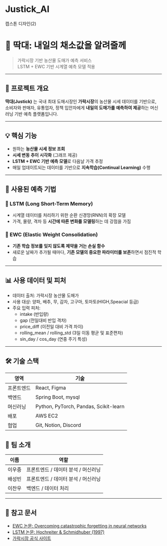 # Justick_AI
캡스톤 디자인(2)

# 🥬 딱대: 내일의 채소값을 알려줄께

> 가락시장 기반 농산물 도매가 예측 서비스  
> LSTM + EWC 기반 시계열 예측 모델 적용

---

## 📌 프로젝트 개요

**딱대(Justick)** 는 국내 최대 도매시장인 **가락시장**의 농산물 시세 데이터를 기반으로,  
소비자와 판매자, 유통업자, 정책 입안자에게 **내일의 도매가를 예측하여 제공**하는 머신러닝 기반 예측 플랫폼입니다.

---

## 💡 핵심 기능

- 원하는 **농산물 시세 정보 조회**
- **시세 변동 추이 시각화** (그래프 제공)
- **LSTM + EWC 기반 예측 모델**로 다음날 가격 추정
- 매일 업데이트되는 데이터를 기반으로 **지속학습(Continual Learning)** 수행

---

## 🧠 사용된 예측 기법

### 🔁 LSTM (Long Short-Term Memory)

- 시계열 데이터를 처리하기 위한 순환 신경망(RNN)의 확장 모델
- 가격, 물량, 격차 등 **시간에 따른 변화를 모델링**하는 데 강점을 가짐

### 🧠 EWC (Elastic Weight Consolidation)

- **기존 학습 정보를 잊지 않도록 제약을 거는 손실 함수**
- 새로운 날짜가 추가될 때마다, **기존 모델의 중요한 파라미터를 보존**하면서 점진적 학습

---

## 📊 사용 데이터 및 피처

- 데이터 출처: 가락시장 농산물 도매가
- 사용 대상: 양파, 배추, 무, 감자, 고구마, 토마토(HIGH,Speacial 등급)
- 주요 입력 피처:
  - intake (반입량)
  - gap (전일대비 반입 격차)
  - price_diff (이전일 대비 가격 차이)
  - rolling_mean / rolling_std (3일 이동 평균 및 표준편차)
  - sin_day / cos_day (연중 주기 특성)

---

## 🛠 기술 스택

| 영역 | 기술 |
|------|------|
| 프론트엔드 | React, Figma |
| 백엔드 | Spring Boot, mysql |
| 머신러닝 | Python, PyTorch, Pandas, Scikit-learn |
| 배포 | AWS EC2 |
| 협업 | Git, Notion, Discord |


## 🙋 팀 소개

| 이름  | 역할                  |
| --- | ------------------- |
| 이우중 | 프론트엔드 / 데이터 분석 / 머신러닝   |
| 배성빈 | 프론트엔드 / 데이터 분석 / 머신러닝        |
| 이찬우 | 백엔드 / 데이터 처리 |

---

## 📎 참고 문서

* [EWC 논문: Overcoming catastrophic forgetting in neural networks](https://arxiv.org/abs/1612.00796)
* [LSTM 논문: Hochreiter & Schmidhuber (1997)](https://www.bioinf.jku.at/publications/older/2604.pdf)
* [가락시장 공식 사이트](http://www.garak.co.kr/)



